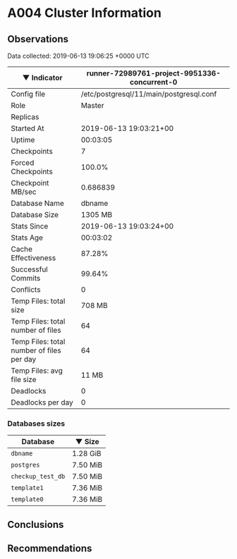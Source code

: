 # A004 Cluster Information #

## Observations ##
Data collected: 2019-06-13 19:06:25 +0000 UTC  

|&#9660;&nbsp;Indicator | runner-72989761-project-9951336-concurrent-0 |
|--------|-------|
|Config file |/etc/postgresql/11/main/postgresql.conf|
|Role |Master|
|Replicas ||
|Started At |2019-06-13&nbsp;19:03:21+00|
|Uptime |00:03:05|
|Checkpoints |7|
|Forced Checkpoints |100.0%|
|Checkpoint MB/sec |0.686839|
|Database Name |dbname|
|Database Size |1305&nbsp;MB|
|Stats Since |2019-06-13&nbsp;19:03:24+00|
|Stats Age |00:03:02|
|Cache Effectiveness |87.28%|
|Successful Commits |99.64%|
|Conflicts |0|
|Temp Files: total size |708&nbsp;MB|
|Temp Files: total number of files |64|
|Temp Files: total number of files per day |64|
|Temp Files: avg file size |11&nbsp;MB|
|Deadlocks |0|
|Deadlocks per day |0|


### Databases sizes ###

| Database | &#9660;&nbsp;Size |
|----------|--------|
| `dbname` | 1.28&nbsp;GiB |
| `postgres` | 7.50&nbsp;MiB |
| `checkup_test_db` | 7.50&nbsp;MiB |
| `template1` | 7.36&nbsp;MiB |
| `template0` | 7.36&nbsp;MiB |


## Conclusions ##


## Recommendations ##

